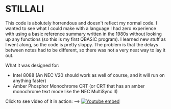 # STILLALI

This code is abolutely horrendous and doesn't reflect my normal code.
I wanted to see what I could make with a language I had zero experience with using a basic reference summary written in the 1980s without looking up any functions (so this is my first QBASIC program). I learned new stuff as I went along, so the code is pretty sloppy. The problem is that the delays between notes had to be different, so there was not a very neat way to lay it out.


What it was designed for:
- Intel 8088 (An NEC V20 should work as well of course, and it will run on anything faster)
- Amber Phosphor Monochrome CRT (or CRT that has an amber monochrome text mode like the NEC MultiSync II)

Click to see video of it in action: -->
[![Youtube embed](https://img.youtube.com/vi/HdzImxI47W4/0.jpg)](https://www.youtube.com/watch?v=HdzImxI47W4)
